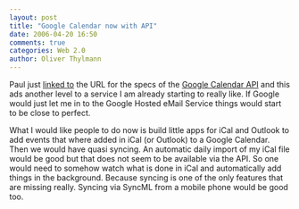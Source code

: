```yaml
---
layout: post
title: "Google Calendar now with API"
date: 2006-04-20 16:50
comments: true
categories: Web 2.0
author: Oliver Thylmann
---
```








Paul just [linked to](http://paul.kedrosky.com/archives/2006/04/18/google_calendar_5.html) the URL for the specs of the [Google Calendar API](http://code.google.com/apis/gdata/calendar.html) and this ads another level to a service I am already starting to really like. If Google would just let me in to the Google Hosted eMail Service things would start to be close to perfect.

What I would like people to do now is build little apps for iCal and Outlook to add events that where added in iCal (or Outlook) to a Google Calendar. Then we would have quasi syncing. An automatic daily import of my iCal file would be good but that does not seem to be available via the API. So one would need to somehow watch what is done in iCal and automatically add things in the background. Because syncing is one of the only features that are missing really. Syncing via SyncML from a mobile phone would be good too.







